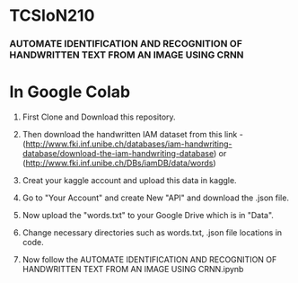 # TCSIoN210
### AUTOMATE IDENTIFICATION AND RECOGNITION OF HANDWRITTEN TEXT FROM AN  IMAGE USING CRNN
# In Google Colab

1) First Clone and Download this repository. 

2) Then download the handwritten IAM dataset from this link - (http://www.fki.inf.unibe.ch/databases/iam-handwriting-database/download-the-iam-handwriting-database) or (http://www.fki.inf.unibe.ch/DBs/iamDB/data/words)

3) Creat your kaggle account and upload this data in kaggle.

4) Go to "Your Account" and create New "API" and download the .json file.

5) Now upload the "words.txt"  to your Google Drive which is in "Data".

6) Change necessary directories such as words.txt, .json file locations in code.

7) Now follow the AUTOMATE IDENTIFICATION AND RECOGNITION OF HANDWRITTEN TEXT FROM AN  IMAGE USING CRNN.ipynb
